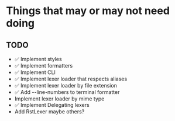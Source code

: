 # Things that may or may not need doing

## TODO

* ✅ Implement styles
* ✅ Implement formatters
* ✅ Implement CLI
* ✅ Implement lexer loader that respects aliases
* ✅ Implement lexer loader by file extension
* ✅ Add --line-numbers to terminal formatter
* Implement lexer loader by mime type
* ✅ Implement Delegating lexers
* Add RstLexer maybe others?
